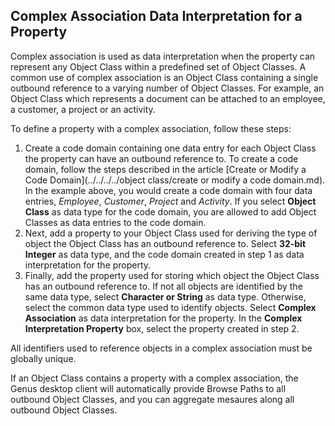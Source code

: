 ## Complex Association Data Interpretation for a Property

Complex association is used as data interpretation when the property can represent any Object Class within a predefined set of Object Classes. A common use of complex association is an Object Class containing a single outbound reference to a varying number of Object Classes. For example, an Object Class which represents a document can be attached to an employee, a customer, a project or an activity.

To define a property with a complex association, follow these steps:

1.  Create a code domain containing one data entry for each Object Class the property can have an outbound reference to. To create a code domain, follow the steps described in the article [Create or Modify a Code Domain](../../../../object class/create or modify a code domain.md). In the example above, you would create a code domain with four data entries, _Employee_, _Customer_, _Project_ and _Activity_. If you select **Object Class** as data type for the code domain, you are allowed to add Object Classes as data entries to the code domain.
2.  Next, add a property to your Object Class used for deriving the type of object the Object Class has an outbound reference to. Select **32-bit Integer** as data type, and the code domain created in step 1 as data interpretation for the property.
3.  Finally, add the property used for storing which object the Object Class has an outbound reference to. If not all objects are identified by the same data type, select **Character or String** as data type. Otherwise, select the common data type used to identify objects. Select **Complex Association** as data interpretation for the property. In the **Complex Interpretation Property** box, select the property created in step 2.

All identifiers used to reference objects in a complex association must be globally unique.

If an Object Class contains a property with a complex association, the Genus desktop client will automatically provide Browse Paths to all outbound Object Classes, and you can aggregate mesaures along all outbound Object Classes.